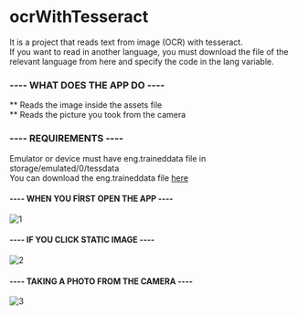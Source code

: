 # ocrWithTesseract
  It is a project that reads text from image (OCR) with tesseract. <br>
  If you want to read in another language, you must download the file of the relevant language from here and specify the code in the lang variable. <br>

<h3> ---- WHAT DOES THE APP DO ----  </h3>
  ** Reads the image inside the assets file <br>
  ** Reads the picture you took from the camera <br>

<h3> ---- REQUIREMENTS ---- </h3>

  Emulator or device must have eng.traineddata file in storage/emulated/0/tessdata <br>
  You can download the eng.traineddata file [here](https://tesseract-ocr.github.io/tessdoc/Data-Files.html)

<h4> ---- WHEN YOU FİRST OPEN THE APP ---- </h4>

  ![1](https://user-images.githubusercontent.com/44063640/129327522-dc2078cd-f19f-4987-8d4f-a9ed6a9fb481.png)
<h4> ---- IF YOU CLICK STATIC IMAGE ---- </h4>

![2](https://user-images.githubusercontent.com/44063640/129327525-a2237690-b2e5-4dd3-ae25-0fad4df51758.png)
<h4> ---- TAKING A PHOTO FROM THE CAMERA ---- </h4>

![3](https://user-images.githubusercontent.com/44063640/129327527-86a266e0-7e1f-485f-8ada-101b994df273.png)
